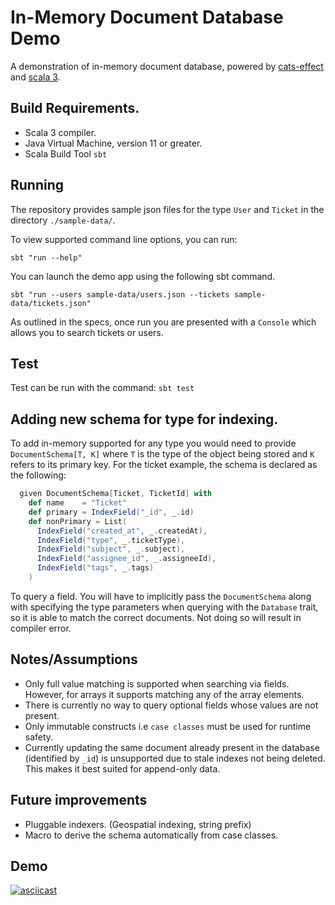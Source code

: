 # In-Memory Document Database Demo

A demonstration of in-memory document database, powered by [cats-effect](https://typelevel.org/cats-effect/) and [scala 3](https://docs.scala-lang.org/scala3/).

## Build Requirements.

* Scala 3 compiler.
* Java Virtual Machine, version 11 or greater.
* Scala Build Tool `sbt`

## Running

The repository provides sample json files for the type `User` and `Ticket` in the directory `./sample-data/`. 

To view supported command line options, you can run:
```shell
sbt "run --help"
```

You can launch the demo app using the following sbt command.

```shell
sbt "run --users sample-data/users.json --tickets sample-data/tickets.json"
```

As outlined in the specs, once run you are presented with a `Console` which allows you to search tickets or users.

## Test

Test can be run with the command: `sbt test`

## Adding new schema for type for indexing.

To add in-memory supported for any type you would need to provide `DocumentSchema[T, K]` where `T` is the type of the object being stored and `K` refers to its primary key. For the ticket example, the schema is declared as the following:

```scala
  given DocumentSchema[Ticket, TicketId] with
    def name    = "Ticket"
    def primary = IndexField("_id", _.id)
    def nonPrimary = List(
      IndexField("created_at", _.createdAt),
      IndexField("type", _.ticketType),
      IndexField("subject", _.subject),
      IndexField("assignee_id", _.assigneeId),
      IndexField("tags", _.tags)
    )
```

To query a field. You will have to implicitly pass the `DocumentSchema` along with specifying the type parameters when querying with the `Database` trait, so it is able to match the correct documents. Not doing so will result in compiler error.

## Notes/Assumptions

* Only full value matching is supported when searching via fields. However, for arrays it supports matching any of the array elements.
* There is currently no way to query optional fields whose values are not present.
* Only immutable constructs i.e `case classes` must be used for runtime safety.
* Currently updating the same document already present in the database (identified by `_id`) is unsupported due to stale indexes not being deleted. This makes it best suited for append-only data. 

## Future improvements

* Pluggable indexers. (Geospatial indexing, string prefix)
* Macro to derive the schema automatically from case classes.

## Demo 

[![asciicast](https://asciinema.org/a/m27QSxw5GC1EYCRep4c59Fn56.svg)](https://asciinema.org/a/m27QSxw5GC1EYCRep4c59Fn56)

